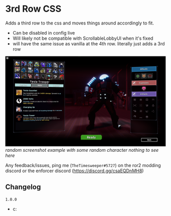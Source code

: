 # 3rd Row CSS
Adds a third row to the css and moves things around accordingly to fit.
- Can be disabled in config live
- Will likely not be compatible with ScrollableLobbyUI when it's fixed  
- will have the same issue as vanilla at the 4th row. literally just adds a 3rd row

[![](https://raw.githubusercontent.com/TheTimeSweeper/WagaTamashiiWaMadaMoeteOru/master/BiggerCSS/Release/Readme/css%20with%20random%20character.png)]()
*random screenshot example with some random character nothing to see here*

Any feedback/issues, ping me (`TheTimesweeper#5727`) on the ror2 modding discord or the enforcer discord (https://discord.gg/csaEQDnMH8)

## Changelog

`1.0.0`
- c: